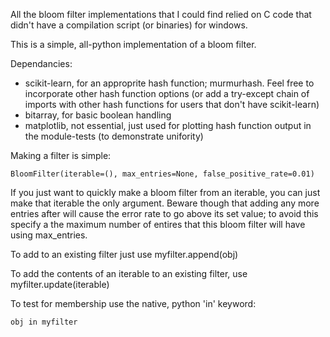 All the bloom filter implementations that I could find relied on C code that didn't have a compilation script (or binaries) for windows.

This is a simple, all-python implementation of a bloom filter.

Dependancies:
* scikit-learn, for an approprite hash function; murmurhash. Feel free to incorporate other hash function options (or add a try-except chain of imports with other hash functions for users that don't have scikit-learn)
* bitarray, for basic boolean handling
* matplotlib, not essential, just used for plotting hash function output in the module-tests (to demonstrate unifority)
	
Making a filter is simple:

    BloomFilter(iterable=(), max_entries=None, false_positive_rate=0.01)

If you just want to quickly make a bloom filter from an iterable, you can just make that iterable the only argument. Beware though that adding any more entries after will cause the error rate to go above its set value; to avoid this specify a the maximum number of entires that this bloom filter will have using max_entries.

To add to an existing filter just use myfilter.append(obj)

To add the contents of an iterable to an existing filter, use myfilter.update(iterable)

To test for membership use the native, python 'in' keyword:

    obj in myfilter
